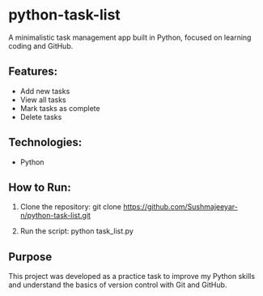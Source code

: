 # python-task-list
A minimalistic task management app built in Python, focused on learning coding and GitHub.
## Features:
- Add new tasks
- View all tasks
- Mark tasks as complete
- Delete tasks

## Technologies:
- Python

## How to Run:
1. Clone the repository:
git clone https://github.com/Sushmajeeyar-n/python-task-list.git

2. Run the script:
python task_list.py

## Purpose
This project was developed as a practice task to improve my Python skills and understand the basics of version control with Git and GitHub.
